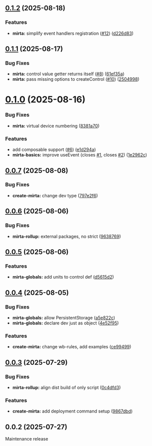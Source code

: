 ## [0.1.2](https://github.com/wb-mirta/core/compare/v0.1.1...v0.1.2) (2025-08-18)


### Features

* **mirta:** simplify event handlers registration ([#12](https://github.com/wb-mirta/core/issues/12)) ([d226d83](https://github.com/wb-mirta/core/commit/d226d832fe1460c3de10017337bddfda53aee875))



## [0.1.1](https://github.com/wb-mirta/core/compare/v0.1.0...v0.1.1) (2025-08-17)


### Bug Fixes

* **mirta:** control value getter returns itself ([#8](https://github.com/wb-mirta/core/issues/8)) ([61ef35a](https://github.com/wb-mirta/core/commit/61ef35a6a14691fbf4229d9a209c62b2c8532a75))
* **mirta:** pass missing options to createControl ([#10](https://github.com/wb-mirta/core/issues/10)) ([2504998](https://github.com/wb-mirta/core/commit/25049981f2bf1af697d7da865d2f12dbec8c48ed))



# [0.1.0](https://github.com/wb-mirta/core/compare/v0.0.7...v0.1.0) (2025-08-16)


### Bug Fixes

* **mirta:** virtual device numbering ([8381a70](https://github.com/wb-mirta/core/commit/8381a70690f8c21a4edd220093baf304f2e92ab5))


### Features

* add composable support ([#6](https://github.com/wb-mirta/core/issues/6)) ([e1d294a](https://github.com/wb-mirta/core/commit/e1d294ad62c74ef15f13d1ed0da0ab3c0d5ffc7e))
* **mirta-basics:** improve useEvent (closes [#1](https://github.com/wb-mirta/core/issues/1), closes [#2](https://github.com/wb-mirta/core/issues/2)) ([1e2962c](https://github.com/wb-mirta/core/commit/1e2962c26c83ae24f3e1105244524c7ce7455f30))



## [0.0.7](https://github.com/wb-mirta/core/compare/v0.0.6...v0.0.7) (2025-08-08)


### Bug Fixes

* **create-mirta:** change dev type ([797e2f6](https://github.com/wb-mirta/core/commit/797e2f625ef11f82f7f0e95b775b32d7e09c11cf))



## [0.0.6](https://github.com/wb-mirta/core/compare/v0.0.5...v0.0.6) (2025-08-06)


### Bug Fixes

* **mirta-rollup:** external packages, no strict ([9638769](https://github.com/wb-mirta/core/commit/9638769fa5c0da504806a92f88b36fa0babc34bb))



## [0.0.5](https://github.com/wb-mirta/core/compare/v0.0.4...v0.0.5) (2025-08-06)


### Features

* **mirta-globals:** add units to control def ([d5615d2](https://github.com/wb-mirta/core/commit/d5615d232f2b9e14f910a84872fb604e7a9ddb8c))



## [0.0.4](https://github.com/wb-mirta/core/compare/v0.0.3...v0.0.4) (2025-08-05)


### Bug Fixes

* **mirta-globals:** allow PersistentStorage ([a5e822c](https://github.com/wb-mirta/core/commit/a5e822cb6497241098719ed5a9eba92ad4c8868a))
* **mirta-globals:** declare dev just as object ([4e52f95](https://github.com/wb-mirta/core/commit/4e52f95a1826fadcd45305d483a9d421f25e5e1d))


### Features

* **create-mirta:** change wb-rules, add examples ([ce99499](https://github.com/wb-mirta/core/commit/ce9949984190bc117c900617faa6e44d36ea7904))



## [0.0.3](https://github.com/wb-mirta/core/compare/v0.0.2...v0.0.3) (2025-07-29)


### Bug Fixes

* **mirta-rollup:** align dist build of only script ([0c4dfd3](https://github.com/wb-mirta/core/commit/0c4dfd3cc598ea16d284b73074c7a3766ca622e8))


### Features

* **create-mirta:** add deployment command setup ([9867dbd](https://github.com/wb-mirta/core/commit/9867dbd4695ae1e15c59b37c01d8198dfb9587cb))



## 0.0.2 (2025-07-27)

Maintenance release

